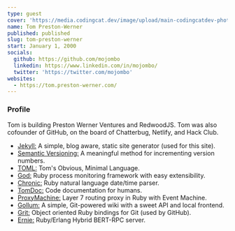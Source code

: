```yaml
---
type: guest
cover: 'https://media.codingcat.dev/image/upload/main-codingcatdev-photo/podcast-guest/mojombo'
name: Tom Preston-Werner
published: published
slug: tom-preston-werner
start: January 1, 2000
socials:
  github: https://github.com/mojombo
  linkedin: https://www.linkedin.com/in/mojombo/
  twitter: 'https://twitter.com/mojombo'
websites:
  - https://tom.preston-werner.com/
---
```


### Profile

Tom is building Preston Werner Ventures and RedwoodJS. Tom was also cofounder of GitHub, on the board of Chatterbug, Netlify, and Hack Club.

- [Jekyll:](https://jekyllrb.com) A simple, blog aware, static site generator (used for this site).
- [Semantic Versioning:](https://semver.org) A meaningful method for incrementing version numbers.
- [TOML:](https://github.com/toml-lang/toml) Tom's Obvious, Minimal Language.
- [God:](https://github.com/mojombo/god/) Ruby process monitoring framework with easy extensibility.
- [Chronic:](https://github.com/mojombo/chronic/) Ruby natural language date/time parser.
- [TomDoc:](http://tomdoc.org) Code documentation for humans.
- [ProxyMachine:](https://github.com/mojombo/proxymachine/) Layer 7 routing proxy in Ruby with Event Machine.
- [Gollum:](https://github.com/gollum/gollum/) A simple, Git-powered wiki with a sweet API and local frontend.
- [Grit:](https://github.com/mojombo/grit/) Object oriented Ruby bindings for Git (used by GitHub).
- [Ernie:](https://github.com/mojombo/ernie/) Ruby/Erlang Hybrid BERT-RPC server.
